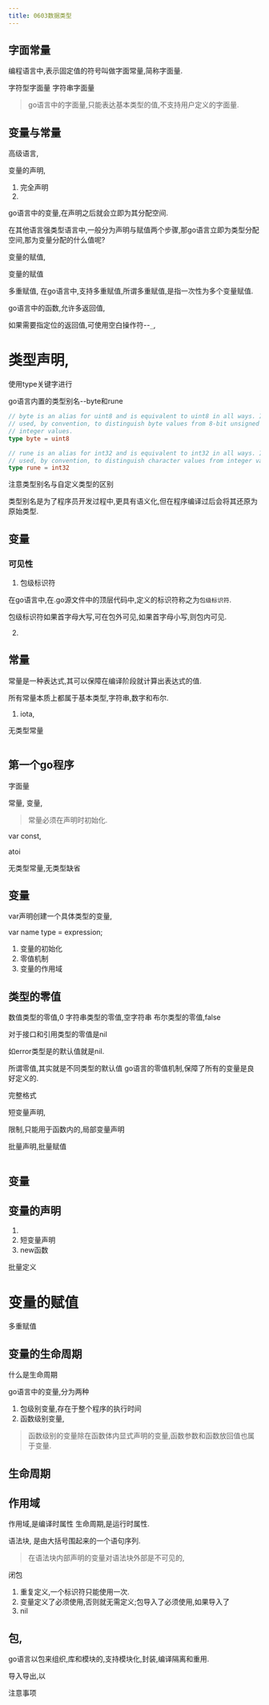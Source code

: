 ```yaml
---
title: 0603数据类型
---
```


## 字面常量
编程语言中,表示固定值的符号叫做字面常量,简称字面量.



字符型字面量
字符串字面量

> go语言中的字面量,只能表达基本类型的值,不支持用户定义的字面量.


## 变量与常量


高级语言,

变量的声明,

1. 完全声明
2. 

go语言中的变量,在声明之后就会立即为其分配空间.

在其他语言强类型语言中,一般分为声明与赋值两个步骤,那go语言立即为类型分配空间,那为变量分配的什么值呢?



变量的赋值,

变量的赋值

多重赋值,
在go语言中,支持多重赋值,所谓多重赋值,是指一次性为多个变量赋值.




go语言中的函数,允许多返回值,

如果需要指定位的返回值,可使用空白操作符--`_`,


# 类型声明,

使用type关键字进行


go语言内置的类型别名--byte和rune

```go
// byte is an alias for uint8 and is equivalent to uint8 in all ways. It is
// used, by convention, to distinguish byte values from 8-bit unsigned
// integer values.
type byte = uint8

// rune is an alias for int32 and is equivalent to int32 in all ways. It is
// used, by convention, to distinguish character values from integer values.
type rune = int32
```

注意类型别名与自定义类型的区别

类型别名是为了程序员开发过程中,更具有语义化,但在程序编译过后会将其还原为原始类型.




## 变量

### 可见性

1. 包级标识符

在go语言中,在.go源文件中的顶层代码中,定义的标识符称之为`包级标识符`.

包级标识符如果首字母大写,可在包外可见,如果首字母小写,则包内可见.


2. 



## 常量

常量是一种表达式,其可以保障在编译阶段就计算出表达式的值.

所有常量本质上都属于基本类型,字符串,数字和布尔.



1. iota,




无类型常量
```go

```









## 第一个go程序


字面量

常量,
变量,

> 常量必须在声明时初始化.


var
const,

atoi




无类型常量,无类型缺省 




## 变量

var声明创建一个具体类型的变量,

var name type = expression;



1. 变量的初始化
2. 零值机制
3. 变量的作用域



## 类型的零值

数值类型的零值,0
字符串类型的零值,空字符串
布尔类型的零值,false

对于接口和引用类型的零值是nil

如error类型是的默认值就是nil.

所谓零值,其实就是不同类型的默认值
go语言的零值机制,保障了所有的变量是良好定义的.





完整格式

短变量声明,

限制,只能用于函数内的,局部变量声明






批量声明,批量赋值
```go

```
## 变量


##  变量的声明

1. 
2. 短变量声明
3. new函数



批量定义



# 变量的赋值


多重赋值



## 变量的生命周期

什么是生命周期



go语言中的变量,分为两种
1. 包级别变量,存在于整个程序的执行时间
2. 函数级别变量,

> 函数级别的变量除在函数体内显式声明的变量,函数参数和函数放回值也属于变量.








## 生命周期


## 作用域

作用域,是编译时属性
生命周期,是运行时属性.



语法块,
是由大括号围起来的一个语句序列.

> 在语法块内部声明的变量对语法块外部是不可见的,



闭包



1. 重复定义,一个标识符只能使用一次.
2. 变量定义了必须使用,否则就无需定义;包导入了必须使用,如果导入了
3. nil







## 包,

go语言以包来组织,库和模块的,支持模块化,封装,编译隔离和重用.


导入导出,以








注意事项

